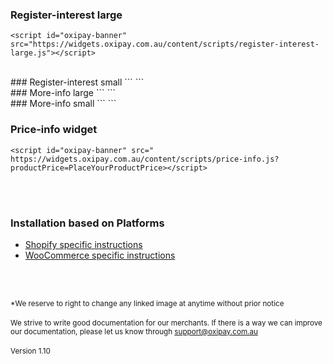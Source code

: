 ### Register-interest large
<script id="registerInterestLarge" src="https://widgets.oxipay.com.au/content/scripts/register-interest-large.js"></script>
```
<script id="oxipay-banner" src="https://widgets.oxipay.com.au/content/scripts/register-interest-large.js"></script>
```
<br/>
### Register-interest small
<script id="registerInterestSmall" src="https://widgets.oxipay.com.au/content/scripts/register-interest-small.js"></script>
```
<script id="oxipay-banner" src="https://widgets.oxipay.com.au/content/scripts/register-interest-small.js"></script>
```
<br/>
### More-info large
<script id="moreInfoLarge" src="https://widgets.oxipay.com.au/content/scripts/more-info-large.js"></script>
```
<script id="oxipay-banner" src="https://widgets.oxipay.com.au/content/scripts/more-info-large.js"></script>
```
<br/>
### More-info small
<script id="moreInfoSmall" src="https://widgets.oxipay.com.au/content/scripts/more-info-small.js"></script>
```
<script id="oxipay-banner" src="https://widgets.oxipay.com.au/content/scripts/more-info-small.js"></script>
```
<br>

### Price-info widget
<script id="oxipay-banner" src=" https://widgets.oxipay.com.au/content/scripts/price-info.js?productPrice={{current_variant.price | divided_by: 100.00}}"></script>
```
<script id="oxipay-banner" src=" https://widgets.oxipay.com.au/content/scripts/price-info.js?productPrice=PlaceYourProductPrice></script>
```

<br/><br/>

<div class="panel panel-primary">
  <div class="panel-heading">
    <h3 class="panel-title">Installation based on Platforms</h3>
  </div>
  <div class="panel-body">
<ul>
  <li><a href="../../price-info/shopify">Shopify specific instructions</a></li>
  <li><a href="../../price-info/woocommerce">WooCommerce specific instructions</a></li>
</ul>
  </div>
</div>

<br/><br/>

<small>*We reserve to right to change any linked image at anytime without prior notice</small>
<br/><br/>
<small>We strive to write good documentation for our merchants. If there is a way we can improve our documentation, please let us know through <a href="mailto:support@oxipay.com.au?Subject=Oxipay Documentation">support@oxipay.com.au</a></small>
<br>
<br>
<small>Version 1.10</small>
